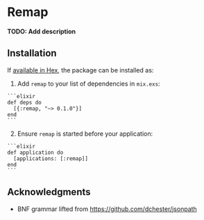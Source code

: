 # Remap

**TODO: Add description**

## Installation

If [available in Hex](https://hex.pm/docs/publish), the package can be installed as:

  1. Add `remap` to your list of dependencies in `mix.exs`:

    ```elixir
    def deps do
      [{:remap, "~> 0.1.0"}]
    end
    ```

  2. Ensure `remap` is started before your application:

    ```elixir
    def application do
      [applications: [:remap]]
    end
    ```

## Acknowledgments

* BNF grammar lifted from https://github.com/dchester/jsonpath
